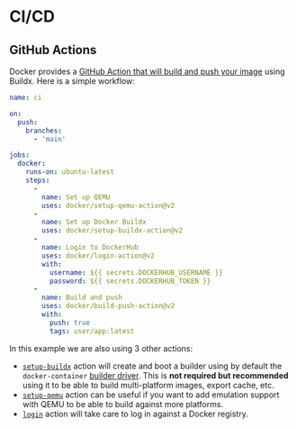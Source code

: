 # CI/CD

## GitHub Actions

Docker provides a [GitHub Action that will build and push your image](https://github.com/docker/build-push-action/#about)
using Buildx. Here is a simple workflow:

```yaml
name: ci

on:
  push:
    branches:
      - 'main'

jobs:
  docker:
    runs-on: ubuntu-latest
    steps:
      -
        name: Set up QEMU
        uses: docker/setup-qemu-action@v2
      -
        name: Set up Docker Buildx
        uses: docker/setup-buildx-action@v2
      -
        name: Login to DockerHub
        uses: docker/login-action@v2 
        with:
          username: ${{ secrets.DOCKERHUB_USERNAME }}
          password: ${{ secrets.DOCKERHUB_TOKEN }}
      -
        name: Build and push
        uses: docker/build-push-action@v2
        with:
          push: true
          tags: user/app:latest
```

In this example we are also using 3 other actions:

* [`setup-buildx`](https://github.com/docker/setup-buildx-action) action will create and boot a builder using by
default the `docker-container` [builder driver](../reference/buildx_create.md#driver).
This is **not required but recommended** using it to be able to build multi-platform images, export cache, etc.
* [`setup-qemu`](https://github.com/docker/setup-qemu-action) action can be useful if you want
to add emulation support with QEMU to be able to build against more platforms.
* [`login`](https://github.com/docker/login-action) action will take care to log
in against a Docker registry.
